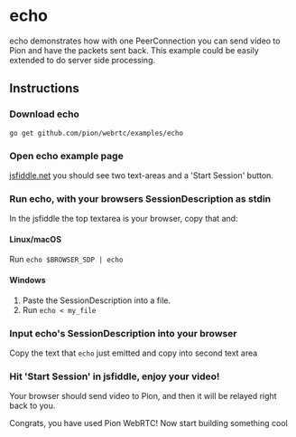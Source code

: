 # echo
echo demonstrates how with one PeerConnection you can send video to Pion and have the packets sent back. This example could be easily extended to do server side processing.

## Instructions
### Download echo
```
go get github.com/pion/webrtc/examples/echo
```

### Open echo example page
[jsfiddle.net](https://jsfiddle.net/j3yhron4/) you should see two text-areas and a 'Start Session' button.

### Run echo, with your browsers SessionDescription as stdin
In the jsfiddle the top textarea is your browser, copy that and:
#### Linux/macOS
Run `echo $BROWSER_SDP | echo`
#### Windows
1. Paste the SessionDescription into a file.
1. Run `echo < my_file`

### Input echo's SessionDescription into your browser
Copy the text that `echo` just emitted and copy into second text area

### Hit 'Start Session' in jsfiddle, enjoy your video!
Your browser should send video to Pion, and then it will be relayed right back to you.

Congrats, you have used Pion WebRTC! Now start building something cool

